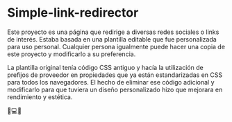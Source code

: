# Simple-link-redirector

Este proyecto es una página que redirige a diversas redes sociales o links de interés.
Estaba basada en una plantilla editable que fue personalizada para uso personal. Cualquier persona igualmente puede hacer una copia de este proyecto y modificarlo a su preferencia.

La plantilla original tenía código CSS antiguo y hacía la utilización de prefijos de proveedor en propiedades que ya están estandarizadas en CSS para todos los navegadores. El hecho de eliminar ese código adicional y modificarlo para que tuviera un diseño personalizado hizo que mejorara en rendimiento y estética.

🚀💻💙
